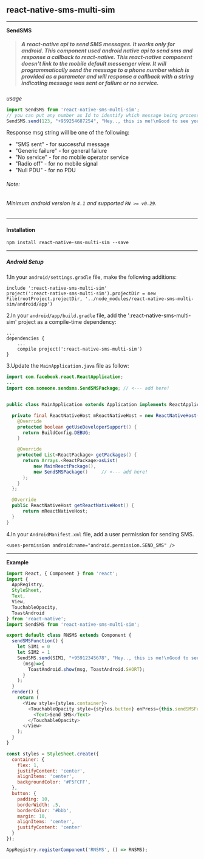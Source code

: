 ## react-native-sms-multi-sim
***
**SendSMS**

> ##### A react-native api to send SMS messages. It works only for android. This component used android native api to send sms and response a callback to react-native. This react-native component doesn't link to the mobile default messenger view. It will programmatically send the message to a phone number which is provided as a parameter and will response a callback with a string indicating message was sent or failure or no service.

*usage*
```js
import SendSMS from 'react-native-sms-multi-sim';
// you can put any number as Id to identify which message being process
SendSMS.send(123, "+959254687254", "Hey.., this is me!\nGood to see you. Have a nice day.", (msg)=>{ alert(msg) });
```

Response msg string will be one of the following:

+ "SMS sent"        - for successful message
+ "Generic failure" - for general failure
+ "No service"      - for no mobile operator service
+ "Radio off"       - for no mobile signal
+ "Null PDU"        - for no PDU

###### *Note:*

###### Minimum android version is `4.1` and supported `RN >= v0.29`.
---
#### Installation
```
npm install react-native-sms-multi-sim --save
```
---
##### **Android Setup**

1.In your `android/settings.gradle` file, make the following additions:

```
include ':react-native-sms-multi-sim'
project(':react-native-sms-multi-sim').projectDir = new File(rootProject.projectDir, '../node_modules/react-native-sms-multi-sim/android/app')
```

2.In your `android/app/build.gradle` file, add the ':react-native-sms-multi-sim' project as a compile-time dependency:

```
...
dependencies {
    ...
    compile project(':react-native-sms-multi-sim')
}
```

3.Update the `MainApplication.java` file as follow:

```java
import com.facebook.react.ReactApplication;
...
import com.someone.sendsms.SendSMSPackage; // <--- add here!


public class MainApplication extends Application implements ReactApplication {

  private final ReactNativeHost mReactNativeHost = new ReactNativeHost(this) {
    @Override
    protected boolean getUseDeveloperSupport() {
      return BuildConfig.DEBUG;
    }

    @Override
    protected List<ReactPackage> getPackages() {
      return Arrays.<ReactPackage>asList(
          new MainReactPackage(),
          new SendSMSPackage()     // <--- add here!
      );
    }
  };

  @Override
  public ReactNativeHost getReactNativeHost() {
      return mReactNativeHost;
  }
}
```

4.In your `AndroidManifest.xml` file, add a user permission for sending SMS.

```
<uses-permission android:name="android.permission.SEND_SMS" />
```
---
**Example**

```js
import React, { Component } from 'react';
import {
  AppRegistry,
  StyleSheet,
  Text,
  View,
  TouchableOpacity,
  ToastAndroid
} from 'react-native';
import SendSMS from 'react-native-sms-multi-sim';

export default class RNSMS extends Component {
  sendSMSFunction() {
    let SIM1 = 0
    let SIM2 = 1
    SendSMS.send(SIM1, "+95912345678", "Hey.., this is me!\nGood to see you. Have a nice day.",
      (msg)=>{
        ToastAndroid.show(msg, ToastAndroid.SHORT);
      }
    );
  }
  render() {
    return (
      <View style={styles.container}>        
        <TouchableOpacity style={styles.button} onPress={this.sendSMSFunction.bind(this)}>
          <Text>Send SMS</Text>
        </TouchableOpacity>
      </View>
    );
  }
}

const styles = StyleSheet.create({
  container: {
    flex: 1,
    justifyContent: 'center',
    alignItems: 'center',
    backgroundColor: '#F5FCFF',
  },  
  button: {
    padding: 10,
    borderWidth: .5,
    borderColor: '#bbb',
    margin: 10,
    alignItems: 'center',
    justifyContent: 'center'
  }
});

AppRegistry.registerComponent('RNSMS', () => RNSMS);
```




